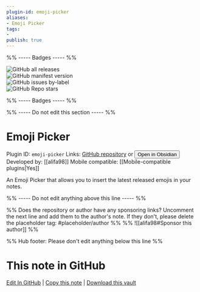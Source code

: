 ```yaml
---
plugin-id: emoji-picker
aliases:
- Emoji Picker
tags: 
- 
publish: true
---
```


%% ----- Badges ----- %%

![GitHub all releases](https://img.shields.io/github/downloads/alifa98/obsidian-emoji-picker/total?color=573E7A&logo=github&style=for-the-badge)   
![GitHub manifest version](https://img.shields.io/github/manifest-json/v/alifa98/obsidian-emoji-picker?color=573E7A&logo=github&style=for-the-badge)   
![GitHub issues by-label](https://img.shields.io/github/issues/alifa98/obsidian-emoji-picker/help%20wanted?color=573E7A&logo=github&style=for-the-badge)   
![GitHub Repo stars](https://img.shields.io/github/stars/alifa98/obsidian-emoji-picker?color=573E7A&logo=github&style=for-the-badge)

%% ----- Badges ----- %%

%% ----- Do not edit this section ----- %%

# Emoji Picker

Plugin ID: `emoji-picker`
Links: [GitHub repository](https://github.com/alifa98/obsidian-emoji-picker) or [<button id=HH>Open in Obsidian</button>](obsidian://show-plugin?id=emoji-picker)
Developed by: [[alifa98]]
Mobile compatible: [[Mobile-compatible plugins|Yes]]

An Emoji Picker that allows you to insert the latest released emojis in your notes.

%% ----- Do not edit anything above this line ----- %% 

%% Does the repository or author have any sponsoring links? Uncomment the next line and add them to the author's note. If they don't, please delete the placeholder tag: #placeholder/author %%
%% ![[alifa98#Sponsor this author]] %%

%% Hub footer: Please don't edit anything below this line %%

# This note in GitHub

<span class="git-footer">[Edit In GitHub](https://github.dev/obsidian-community/obsidian-hub/blob/main/02%20-%20Community%20Expansions/02.05%20All%20Community%20Expansions/Plugins/emoji-picker.md "git-hub-edit-note") | [Copy this note](https://raw.githubusercontent.com/obsidian-community/obsidian-hub/main/02%20-%20Community%20Expansions/02.05%20All%20Community%20Expansions/Plugins/emoji-picker.md "git-hub-copy-note") | [Download this vault](https://github.com/obsidian-community/obsidian-hub/archive/refs/heads/main.zip "git-hub-download-vault") </span>
